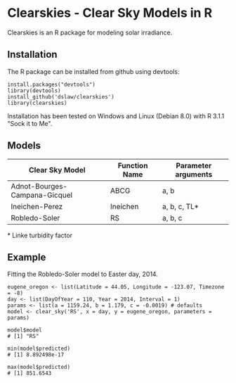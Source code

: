 # Clearskies - Clear Sky Models in R

Clearskies is an R package for modeling solar irradiance.

## Installation

The R package can be installed from github using devtools:

```
install.packages("devtools")
library(devtools)
install_github('dslaw/clearskies')
library(clearskies)
```

Installation has been tested on Windows and Linux (Debian 8.0) with R 3.1.1
"Sock it to Me".

## Models

| Clear Sky Model               | Function Name | Parameter arguments |
|-------------------------------|---------------|---------------------|
| Adnot-Bourges-Campana-Gicquel | ABCG          | a, b                |
| Ineichen-Perez                | Ineichen      | a, b, c, TL\*       |
| Robledo-Soler                 | RS            | a, b, c             |

\* Linke turbidity factor

## Example
Fitting the Robledo-Soler model to Easter day, 2014.

```
eugene_oregon <- list(Latitude = 44.05, Longitude = -123.07, Timezone = -8)
day <- list(DayOfYear = 110, Year = 2014, Interval = 1)
params <- list(a = 1159.24, b = 1.179, c = -0.0019) # defaults
model <- clear_sky('RS', x = day, y = eugene_oregon, parameters = params)

model$model
# [1] "RS"

min(model$predicted)
# [1] 8.892498e-17

max(model$predicted)
# [1] 851.6543
```
